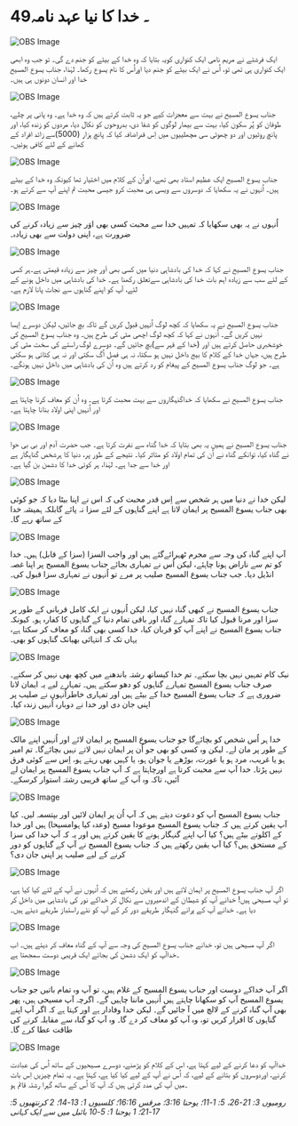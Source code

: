 # 49۔ خدا کا نیا عہد نامہ

![OBS Image](https://cdn.door43.org/obs/jpg/360px/obs-en-49-01.jpg)

ایک فرشتے نے مریم نامی ایک کنواری کویہ بتایا کہ وہ خدا کے بیٹے کو جنم دے گی۔ تو جب وہ ابھی ایک کنواری ہی تھی تو، اُس نے ایک بیٹے کو جنم دیا اوراُس کا نام یسوع رکھا۔ لہٰذا، جناب یسوع المسیح خدا اور انسان دونوں ہی ہیں۔

![OBS Image](https://cdn.door43.org/obs/jpg/360px/obs-en-49-02.jpg)

جناب یسوع المسیح نے بہت سے معجزات کیے جو یہ ثابت کرتے ہیں کہ وہ خدا ہے۔ وہ پانی پر چلے، طوفان کو پُر سکون کیا، بہت سے بیمار لوگوں کو شفا دی، بدروحوں کو نکال دیا، مردوں کو زندہ کیا، اور پانچ روٹیوں اور دو چھوٹی سی مچھلییوں میں اِس ‏قدراضافہ کیا کہ پانچ ہزار (5000)سے زائد افراد کے کھانے کے لئے کافی ہوئیں۔‎

![OBS Image](https://cdn.door43.org/obs/jpg/360px/obs-en-49-03.jpg)

جناب یسوع المسیح ایک عظیم استاد بھی تھے، اوراُن کے کلام میں اختیار تھا کیونکہ وہ خدا کے بیٹے ہيں۔ اُنہوں نے یہ سکھایا کہ دوسروں سے ویسی ہی محبت کرو جیسی محبت تم اپنے آپ سے کرتے ہو۔

![OBS Image](https://cdn.door43.org/obs/jpg/360px/obs-en-49-04.jpg)

اُنہوں نے یہ بھی سکھایا کہ تمہیں خدا سے محبت کسی بھی اوَر چیز سے زیادہ کرنے کی ضرورت ہے، اپنی دولت سے بھی زیادہ۔

![OBS Image](https://cdn.door43.org/obs/jpg/360px/obs-en-49-05.jpg)

جناب یسوع المسیح نے کہا کہ خدا کی بادشاہی دنیا میں کسی بھی اَور چیز سے زیادہ قیمتی ہے۔ہر کسی کے لئے سب سے زیادہ اہم بات خدا کی بادشاہی سےتعلق رکھنا ہے۔ خدا کی بادشاہی میں داخل ہونے کے لئے، آپ کو اپنے گناہوں سے نجات پانا لازم ہے۔

![OBS Image](https://cdn.door43.org/obs/jpg/360px/obs-en-49-06.jpg)

جناب یسوع المسیح نے یہ سکھایا کہ کچھ لوگ اُنہیں قبول کریں گے تاکہ بچ جائیں، لیکن دوسرے اِیسا نہیں کریں گے۔ اُنہوں نے کہا کہ کچھ لوگ اچھی مٹی کی طرح ہیں۔ وہ جناب یسوع المسیح کی خوشخبری حاصل کرتے ہیں اور (خدا کے قہر سے)بچ جائیں گے۔ دوسرے لوگ راستے کی سخت مٹی کی طرح ہيں، جہاں خدا کے کلام کا بیج داخل نہیں ہو سکتا، نہ ہی فصل اُگ سکتی اور نہ ہی کٹائی ہو سکتی ہے۔ جو لوگ جناب یسوع المسیح کے پیغام کو رد کرتے ہیں وہ اُن کی بادشاہی میں داخل نہیں ہونگے۔

![OBS Image](https://cdn.door43.org/obs/jpg/360px/obs-en-49-07.jpg)

جناب یسوع المسیح نے سکھایا کہ خداگنہگاروں سے بہت محبت کرتا ہے۔ وہ اُن کو معاف کرنا چاہتا ہے اور اُنہیں اپنی اولاد بنانا چاہتا ہے۔

![OBS Image](https://cdn.door43.org/obs/jpg/360px/obs-en-49-08.jpg)

جناب یسوع المسیح نے ہمیں یہ بھی بتایا کہ خدا گناہ سے نفرت کرتا ہے۔ جب حضرت آدم اور بی بی حوا نے گناہ کیا، توانکے گناہ نے اُن کی تمام اولاد کو متاثر کیا۔ نتیجے کے طور پر، دنیا کا ہرشخص گناہگار ہے اور خدا سے جدا ہے۔ لہٰذا، ہر کوئی خدا کا دشمن بن گیا ہے۔‎

![OBS Image](https://cdn.door43.org/obs/jpg/360px/obs-en-49-09.jpg)

لیکن خدا نے دنیا میں ہر شخص سے اِس قدر محبت کی کہ اس نے اپنا بیٹا دیا کہ جو کو‏ئی بھی جناب یسوع المسیح پر ایمان لاتا ہے اپنے گناہوں کے لئے سزا نہ پائے گابلکہ ہمیشہ خدا کے ساتھ رہے گا۔

![OBS Image](https://cdn.door43.org/obs/jpg/360px/obs-en-49-10.jpg)

آپ اپنے گناہ کی وجہ سے مجرم ٹھہرائےگئے ہیں اور واجب السزا (سزا کے قابل) ہیں۔ خدا کو تم سے ناراض ہونا چاہئے، لیکن اُس نے تمہاری بجائے جناب یسوع المسیح پر اپنا غصہ انڈیل دیا۔ جب جناب یسوع المسیح صلیب پر مرے تو اُنہوں نے تمہاری سزا قبول کی۔

![OBS Image](https://cdn.door43.org/obs/jpg/360px/obs-en-49-11.jpg)

جناب یسوع المسیح نے کبھی گناہ نہیں کیا، لیکن اُنہوں نے ایک کامل قربانی کے طور پر سزا اور مرنا قبول کیا تاکہ تمہارے گناہ اور باقی تمام دنیا کے گناہوں کا کفارہ ہو۔ کیونکہ جناب یسوع المسیح نے اپنے آپ کو قربان کیا، خدا کسی بھی گناہ کو معاف کر سکتا ہے، یہاں تک کہ انتہائی بھیانک گناہوں کو بھی۔

![OBS Image](https://cdn.door43.org/obs/jpg/360px/obs-en-49-12.jpg)

نیک کام تمہیں نہیں بچا سکتے۔ تم خدا کیساتھ رشتہ باندھنے میں کچھ بھی نہیں کر سکتے۔ صرف جناب یسوع المسیح تمہارے گناہوں کو دھو سکتے ہیں۔ تمہارے لیے یہ ایمان لانا ضروری ہے کہ جناب یسوع المسیح خدا کے بیٹے ہیں اور تمہاری خاطراُنہوں نے صلیب پر اپنی جان دی اور خدا نے دوبارہ اُنہیں زندہ کیا۔

![OBS Image](https://cdn.door43.org/obs/jpg/360px/obs-en-49-13.jpg)

خدا ہر اُس شخص کو بچائےگا جو جناب یسوع المسیح پر ایمان لائے اور اُنہیں اپنے مالک کے طور پر مان لے۔ لیکن وہ کسی کو بھی جو اُن پر ایمان نہیں لاتے نہیں بچائےگا۔ تم امیر ہو یا غریب، مرد ہو یا عورت، بوڑھے یا جوان ہو، یا کہیں بھی رہتے ہو، اِس سے کوئی فرق نہیں پڑتا۔ خدا آپ سے محبت کرتا ہے اورچاہتا ہے کہ آپ جناب یسوع المسیح پر ایمان لے آ‏ئیں، تاکہ وہ آپ کے ساتھ قریبی رشتہ استوار کرسکے۔

![OBS Image](https://cdn.door43.org/obs/jpg/360px/obs-en-49-14.jpg)

جناب یسوع المسیح آپ کو دعوت دیتے ہیں کہ آپ اُن پر ایمان لا‏ئیں اور بپتسمہ لیں۔ کیا آپ یقین کرتے ہیں کہ جناب یسوع المسیح موعودا مسیح (وعدہ کیا ہوامسیحا) ہیں اور خدا کے اکلوتے بیٹے ہیں؟ کیا آپ اپنے گنہگار ہونے کا یقین کرتے ہیں اور یہ کہ آپ خدا کی سزا کے مستحق ہیں؟ کیا آپ یقین رکھتے ہیں کہ جناب یسوع المسیح نے آپ کے گناہوں کو دور کرنے کے لیے صلیب پر اپنی جان دی؟

![OBS Image](https://cdn.door43.org/obs/jpg/360px/obs-en-49-15.jpg)

اگر آپ جناب یسوع المسیح پر ایمان لاتے ہیں اور یقین رکھتے ہیں کہ اُنہوں نے آپ کے لئے کیا کیا ہے، تو آپ مسیحی ہیں! خدانے آپ کو شیطان کے اندھیروں سے نکال کر خداکے نور کی بادشاہی میں داخل کر دیا ہے۔ خدانے آپ کے پرانے گنہگار طریقے دور کر کے آپ کو‏ نئے راستباز طریقے دیئے ہیں۔

![OBS Image](https://cdn.door43.org/obs/jpg/360px/obs-en-49-16.jpg)

اگر آپ مسیحی ہیں تو، خدانے جناب یسوع المسیح کی وجہ سے آپ کے گناہ معاف کر دیئے ہیں۔ اب خداآپ کو ایک دشمن کی بجائے ایک قریبی دوست سمجھتا ہے‎۔

![OBS Image](https://cdn.door43.org/obs/jpg/360px/obs-en-49-17.jpg)

اگر آپ خداکے دوست اور جناب یسوع المسیح کے غلام ہیں، تو آپ وہ تمام باتیں جو جناب یسوع المسیح آپ کو سکھانا چاہتے ہیں اُنہیں ماننا چاہیں گے۔ اگرچہ آپ مسیحی ہیں، پھر بھی آپ گناہ کرنے کے لالچ میں آ جائیں گے۔ لیکن خدا وفادار ہے اور کہتا ہے کہ اگر آپ اپنے گناہوں کا اقرار کریں تو، وہ آپ کو معاف کر دے گا۔ وہ آپ کو گناہ سے مقابلہ کرنے کی طاقت عطا کرے گا۔

![OBS Image](https://cdn.door43.org/obs/jpg/360px/obs-en-49-18.jpg)

خداآپ کو دعا کرنے کے لیے کہتا ہے، اس کے کلام کو پڑھنے، دوسرے مسیحیوں کے ساتھ اُس کی عبادت کرنے، اوردوسروں کو بتانے کے لیے، کہ اُس نے آپ کے لیے کیا کیا ہے، کہتا ہے۔ یہ تمام چیزیں اِس بات میں آپ کی مدد کرتی ہیں کہ آپ کا اُس کے ساتھ گہرا رشتہ قائم ہو‎۔

_رومیوں 3: 21-26، 5: 1-11؛ یوحنا 3:16؛ مرقس 16:16؛ کلسیوں 1: 13-14؛ 2 کرنتھیوں 5: 17-21؛ 1 یوحنا 1: 5-10 بائبل میں سے ایک کہانی_